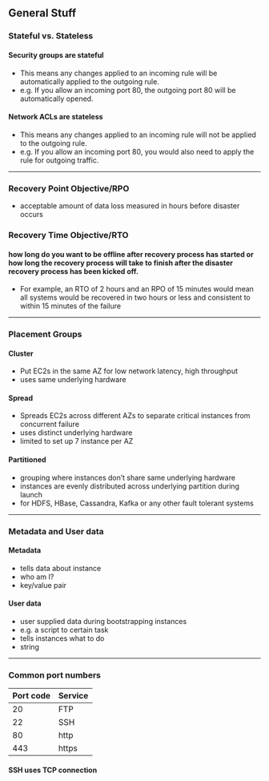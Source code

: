 ## General Stuff

### Stateful vs. Stateless
#### Security groups are stateful
- This means any changes applied to an incoming rule will be automatically applied to the outgoing rule. 
- e.g. If you allow an incoming port 80, the outgoing port 80 will be automatically opened.

#### Network ACLs are stateless
- This means any changes applied to an incoming rule will not be applied to the outgoing rule. 
- e.g. If you allow an incoming port 80, you would also need to apply the rule for outgoing traffic.

*******************************************
### Recovery Point Objective/RPO
- acceptable amount of data loss measured in hours before disaster occurs

### Recovery Time Objective/RTO 
#### how long do you want to be offline after recovery process has started or how long the recovery process will take to finish after the disaster recovery process has been kicked off.

- For example, an RTO of 2 hours and an RPO of 15 minutes would mean all systems 
would be recovered in two hours or less and consistent to within 15 minutes of 
the failure

*******************************************
### Placement Groups

#### Cluster
- Put EC2s in the same AZ for low network latency, high throughput
- uses same underlying hardware

#### Spread
- Spreads EC2s across different AZs to separate critical instances from concurrent failure
- uses distinct underlying hardware
- limited to set up 7 instance per AZ

#### Partitioned 
- grouping where instances don’t share same underlying hardware
- instances are evenly distributed across underlying partition during launch
- for HDFS, HBase, Cassandra, Kafka or any other fault tolerant systems

*******************************************
### Metadata and User data

#### Metadata
- tells data about instance
- who am I?
- key/value pair

#### User data
- user supplied data during bootstrapping instances
- e.g. a script to certain task
- tells instances what to do
- string

*******************************************

### Common port numbers

| Port code | Service |
|----|-----|
| 20 |	FTP |
| 22	| SSH |
|80	| http |
|443 |	https| 

#### SSH uses TCP connection
